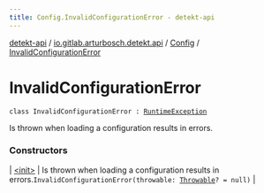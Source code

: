 ```yaml
---
title: Config.InvalidConfigurationError - detekt-api
---
```


[detekt-api](../../../index.html) / [io.gitlab.arturbosch.detekt.api](../../index.html) / [Config](../index.html) / [InvalidConfigurationError](./index.html)

# InvalidConfigurationError

`class InvalidConfigurationError : `[`RuntimeException`](https://kotlinlang.org/api/latest/jvm/stdlib/kotlin/-runtime-exception/index.html)

Is thrown when loading a configuration results in errors.

### Constructors

| [&lt;init&gt;](-init-.html) | Is thrown when loading a configuration results in errors.`InvalidConfigurationError(throwable: `[`Throwable`](https://kotlinlang.org/api/latest/jvm/stdlib/kotlin/-throwable/index.html)`? = null)` |

